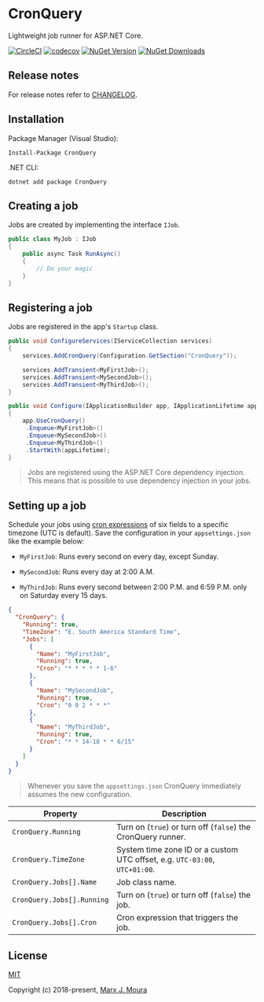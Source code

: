 # CronQuery

Lightweight job runner for ASP.NET Core.

[![CircleCI](https://circleci.com/gh/marxjmoura/cronquery.svg?style=shield)](https://circleci.com/gh/marxjmoura/cronquery)
[![codecov](https://codecov.io/gh/marxjmoura/cronquery/branch/master/graph/badge.svg)](https://codecov.io/gh/marxjmoura/cronquery)
[![NuGet Version](https://img.shields.io/nuget/v/cronquery.svg)](https://img.shields.io/nuget/v/cronquery.svg)
[![NuGet Downloads](https://img.shields.io/nuget/dt/cronquery.svg)](https://www.nuget.org/packages/cronquery)

## Release notes

For release notes refer to [CHANGELOG](https://github.com/marxjmoura/cronquery/blob/master/CHANGELOG.md).

## Installation

Package Manager (Visual Studio):

```
Install-Package CronQuery
```

.NET CLI:

```
dotnet add package CronQuery
```

## Creating a job

Jobs are created by implementing the interface `IJob`.

```c#
public class MyJob : IJob
{
    public async Task RunAsync()
    {
        // Do your magic
    }
}
```

## Registering a job

Jobs are registered in the app's `Startup` class.

```c#
public void ConfigureServices(IServiceCollection services)
{
    services.AddCronQuery(Configuration.GetSection("CronQuery"));

    services.AddTransient<MyFirstJob>();
    services.AddTransient<MySecondJob>();
    services.AddTransient<MyThirdJob>();
}

public void Configure(IApplicationBuilder app, IApplicationLifetime appLifetime)
{
    app.UseCronQuery()
     .Enqueue<MyFirstJob>()
     .Enqueue<MySecondJob>()
     .Enqueue<MyThirdJob>()
     .StartWith(appLifetime);
}
```

> Jobs are registered using the ASP.NET Core dependency injection. This means that is possible to use dependency injection in your jobs.

## Setting up a job

Schedule your jobs using [cron expressions](CRON.md) of six fields to a specific timezone (UTC is default). Save the configuration in your `appsettings.json` like the example below:

- `MyFirstJob`: Runs every second on every day, except Sunday.

- `MySecondJob`: Runs every day at 2:00 A.M.

- `MyThirdJob`: Runs every second between 2:00 P.M. and 6:59 P.M. only on Saturday every 15 days.

```json
{
  "CronQuery": {
    "Running": true,
    "TimeZone": "E. South America Standard Time",
    "Jobs": [
      {
        "Name": "MyFirstJob",
        "Running": true,
        "Cron": "* * * * * 1-6"
      },
      {
        "Name": "MySecondJob",
        "Running": true,
        "Cron": "0 0 2 * * *"
      },
      {
        "Name": "MyThirdJob",
        "Running": true,
        "Cron": "* * 14-18 * * 6/15"
      }
    ]
  }
}
```

> Whenever you save the `appsettings.json` CronQuery immediately assumes the new configuration.

| Property                   | Description                                                                |
|----------------------------|----------------------------------------------------------------------------|
| `CronQuery.Running`        | Turn on (`true`) or turn off (`false`) the CronQuery runner.               |
| `CronQuery.TimeZone`       | System time zone ID or a custom UTC offset, e.g. `UTC-03:00`, `UTC+01:00`. |
| `CronQuery.Jobs[].Name`    | Job class name.                                                            |
| `CronQuery.Jobs[].Running` | Turn on (`true`) or turn off (`false`) the job.                            |
| `CronQuery.Jobs[].Cron`    | Cron expression that triggers the job.                                     |

## License

[MIT](https://github.com/marxjmoura/cronquery/blob/master/LICENSE)

Copyright (c) 2018-present, [Marx J. Moura](https://github.com/marxjmoura)
